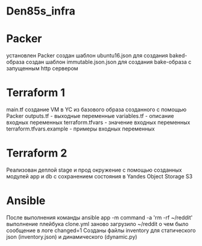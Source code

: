 # Den85s_infra

# Packer
установлен Packer
создан шаблон ubuntu16.json для создания baked-образа
создан шаблон immutable.json.json для создания bake-образа c запущенным http сервером

# Terraform 1
main.tf создание VM в YC из базового образа созданного с помощью Packer
outputs.tf - выходные переменные
variables.tf - описание входных переменных
terraform.tfvars - значение входных переменных
terraform.tfvars.example - примеры входных переменных

# Terraform 2
Реализован деплой stage и прод окружение с помощью созданных модулей app и db с сохранением состояния в Yandes Object Storage S3

# Ansible
После выполнения команды ansible app -m command -a 'rm -rf ~/reddit' выполнение плейбука clone.yml заново загрузило ~/reddit о чем было сообщение в логе changed=1
Созданы файлы inventory для статического json (inventory.json) и динамического (dynamic.py)
